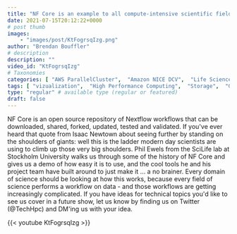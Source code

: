 ```yaml
---
title: "NF Core is an example to all compute-intensive scientific fields. They should all watch this."
date: 2021-07-15T20:12:22+0000
# post thumb
images:
    - "images/post/KtFogrsqIzg.png"
author: "Brendan Bouffler"
# description
description: ""
video_id: "KtFogrsqIzg"
# Taxonomies
categories: [ "AWS ParallelCluster",  "Amazon NICE DCV",  "Life Sciences", ]
tags: [ "vizualization",  "High Performance Computing",  "Storage",  "GPUs",  "scilife",  "genomics",  "virtualization",  "Lustre",  "CPUs",  "spot",  "ParallelCluster",  "EC2",  "Covid-19",  "HCLS",  "nextflow",  "Schedulers",  "nf-core",  "workflows",  "DCV",  "HPC",  "nf core",  "techshorts", ]
type: "regular" # available type (regular or featured)
draft: false
---
```


NF Core is an open source repository of Nextflow workflows that can be downloaded, shared, forked, updated, tested and validated. If you've ever heard that quote from Isaac Newtown about seeing further by standing on the shoulders of giants: well this is the ladder modern day scientists are using to climb up those very big shoulders.
Phil Ewels from the SciLife lab at Stockholm University walks us through some of the history of NF Core and gives us a demo of how easy it is to use, and the cool tools he and his project team have built around to just make it ... a no brainer.
Every domain of science should be looking at how this works, because every field of science performs a workflow on data - and those workflows are getting increasingly complicated.
If you have ideas for technical topics you'd like to see us cover in a future show, let us know by finding us on Twitter (@TechHpc) and DM'ing us with your idea.

{{< youtube KtFogrsqIzg >}}